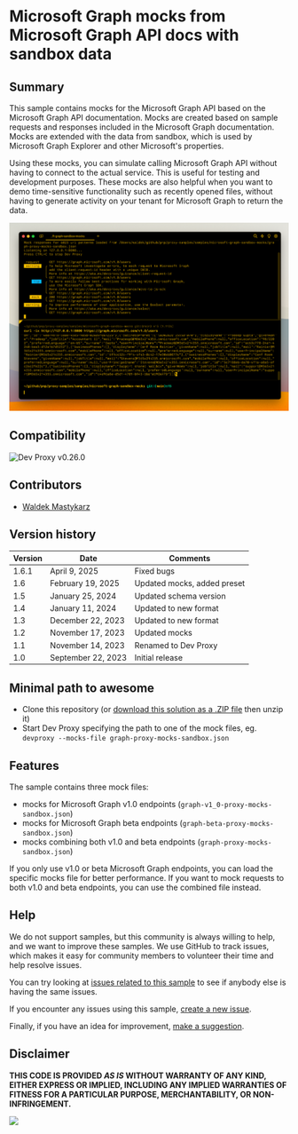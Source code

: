 # Microsoft Graph mocks from Microsoft Graph API docs with sandbox data

## Summary

This sample contains mocks for the Microsoft Graph API based on the Microsoft Graph API documentation. Mocks are created based on sample requests and responses included in the Microsoft Graph documentation. Mocks are extended with the data from sandbox, which is used by Microsoft Graph Explorer and other Microsoft's properties.

Using these mocks, you can simulate calling Microsoft Graph API without having to connect to the actual service. This is useful for testing and development purposes. These mocks are also helpful when you want to demo time-sensitive functionality such as recently opened files, without having to generate activity on your tenant for Microsoft Graph to return the data.

![Dev Proxy simulating mocking Microsoft Graph API request to /users](assets/screenshot.png)

## Compatibility

![Dev Proxy v0.26.0](https://aka.ms/devproxy/badge/v0.26.0)

## Contributors

- [Waldek Mastykarz](https://github.com/waldekmastykarz)

## Version history

Version|Date|Comments
-------|----|--------
1.6.1|April 9, 2025|Fixed bugs
1.6|February 19, 2025|Updated mocks, added preset
1.5|January 25, 2024|Updated schema version
1.4|January 11, 2024|Updated to new format
1.3|December 22, 2023|Updated to new format
1.2|November 17, 2023|Updated mocks
1.1|November 14, 2023|Renamed to Dev Proxy
1.0|September 22, 2023|Initial release

## Minimal path to awesome

- Clone this repository (or [download this solution as a .ZIP file](https://pnp.github.io/download-partial/?url=https://github.com/pnp/proxy-samples/tree/main/samples/microsoft-graph-sandbox-mocks) then unzip it)
- Start Dev Proxy specifying the path to one of the mock files, eg. `devproxy --mocks-file graph-proxy-mocks-sandbox.json`

## Features

The sample contains three mock files:

- mocks for Microsoft Graph v1.0 endpoints (`graph-v1_0-proxy-mocks-sandbox.json`)
- mocks for Microsoft Graph beta endpoints (`graph-beta-proxy-mocks-sandbox.json`)
- mocks combining both v1.0 and beta endpoints (`graph-proxy-mocks-sandbox.json`)

If you only use v1.0 or beta Microsoft Graph endpoints, you can load the specific mocks file for better performance. If you want to mock requests to both v1.0 and beta endpoints, you can use the combined file instead.

## Help

We do not support samples, but this community is always willing to help, and we want to improve these samples. We use GitHub to track issues, which makes it easy for  community members to volunteer their time and help resolve issues.

You can try looking at [issues related to this sample](https://github.com/pnp/proxy-samples/issues?q=label%3A%22sample%3A%20microsoft-graph-sandbox-mocks%22) to see if anybody else is having the same issues.

If you encounter any issues using this sample, [create a new issue](https://github.com/pnp/proxy-samples/issues/new).

Finally, if you have an idea for improvement, [make a suggestion](https://github.com/pnp/proxy-samples/issues/new).

## Disclaimer

**THIS CODE IS PROVIDED *AS IS* WITHOUT WARRANTY OF ANY KIND, EITHER EXPRESS OR IMPLIED, INCLUDING ANY IMPLIED WARRANTIES OF FITNESS FOR A PARTICULAR PURPOSE, MERCHANTABILITY, OR NON-INFRINGEMENT.**

![](https://m365-visitor-stats.azurewebsites.net/SamplesGallery/pnp-devproxy-microsoft-graph-sandbox-mocks)
